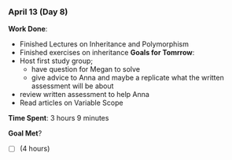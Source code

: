 ### April 13 (Day 8)

**Work Done**: 
- Finished Lectures on Inheritance and Polymorphism
- Finished exercises on inheritance
**Goals for Tomrrow**:
- Host first study group;
  - have question for Megan to solve
  - give advice to Anna and maybe a replicate what the written assessment will be about
- review written assessment to help Anna
- Read articles on Variable Scope

**Time Spent**: 3 hours 9 minutes

**Goal Met**? 
- [ ] (4 hours)
